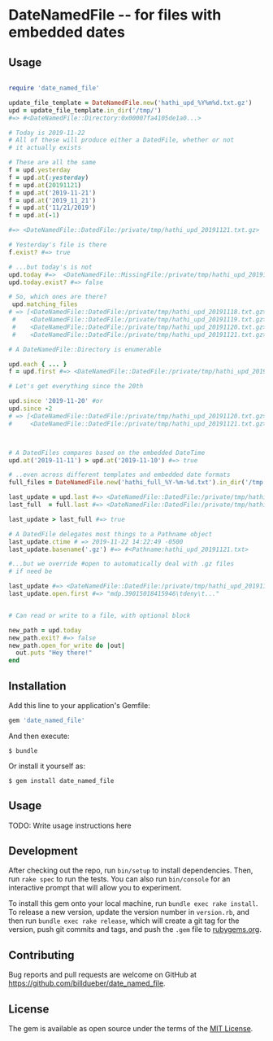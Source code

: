 # DateNamedFile -- for files with embedded dates

## Usage

```ruby

require 'date_named_file'

update_file_template = DateNamedFile.new('hathi_upd_%Y%m%d.txt.gz')
upd = update_file_template.in_dir('/tmp/')
#=> #<DateNamedFile::Directory:0x00007fa4105de1a0...>

# Today is 2019-11-22
# All of these will produce either a DatedFile, whether or not 
# it actually exists

# These are all the same
f = upd.yesterday
f = upd.at(:yesterday)
f = upd.at(20191121)
f = upd.at('2019-11-21')
f = upd.at('2019_11_21')
f = upd.at('11/21/2019')
f = upd.at(-1)

#=> <DateNamedFile::DatedFile:/private/tmp/hathi_upd_20191121.txt.gz>

# Yesterday's file is there
f.exist? #=> true

# ...but today's is not
upd.today #=>  <DateNamedFile::MissingFile:/private/tmp/hathi_upd_20191122.txt.gz>
upd.today.exist? #=> false

# So, which ones are there?
 upd.matching_files
# => [<DateNamedFile::DatedFile:/private/tmp/hathi_upd_20191118.txt.gz>,
 #    <DateNamedFile::DatedFile:/private/tmp/hathi_upd_20191119.txt.gz>,
 #    <DateNamedFile::DatedFile:/private/tmp/hathi_upd_20191120.txt.gz>,
 #    <DateNamedFile::DatedFile:/private/tmp/hathi_upd_20191121.txt.gz>]

# A DateNamedFile::Directory is enumerable

upd.each { ... }
f = upd.first #=> <DateNamedFile::DatedFile:/private/tmp/hathi_upd_20191118.txt.gz>

# Let's get everything since the 20th

upd.since '2019-11-20' #or 
upd.since -2
# => [<DateNamedFile::DatedFile:/private/tmp/hathi_upd_20191120.txt.gz>,
#     <DateNamedFile::DatedFile:/private/tmp/hathi_upd_20191121.txt.gz>]



# A DatedFiles compares based on the embedded DateTime
upd.at('2019-11-11') > upd.at('2019-11-10') #=> true

# ..even across different templates and embedded date formats
full_files = DateNamedFile.new('hathi_full_%Y-%m-%d.txt').in_dir('/tmp')

last_update = upd.last #=> <DateNamedFile::DatedFile:/private/tmp/hathi_upd_20191121.txt.gz>
last_full  = full.last #=> <DateNamedFile::DatedFile:/private/tmp/hathi_full_2019-11-20.txt.gz>

last_update > last_full #=> true

# A DatedFile delegates most things to a Pathname object
last_update.ctime # => 2019-11-22 14:22:49 -0500
last_update.basename('.gz') #=> #<Pathname:hathi_upd_20191121.txt>

#...but we override #open to automatically deal with .gz files
# if need be

last_update #=> <DateNamedFile::DatedFile:/private/tmp/hathi_upd_20191121.txt.gz>
last_update.open.first #=> "mdp.39015018415946\tdeny\t..."


# Can read or write to a file, with optional block

new_path = upd.today
new_path.exit? #=> false
new_path.open_for_write do |out|
  out.puts "Hey there!"
end


```




## Installation

Add this line to your application's Gemfile:

```ruby
gem 'date_named_file'
```

And then execute:

    $ bundle

Or install it yourself as:

    $ gem install date_named_file

## Usage

TODO: Write usage instructions here

## Development

After checking out the repo, run `bin/setup` to install dependencies. Then, run `rake spec` to run the tests. You can also run `bin/console` for an interactive prompt that will allow you to experiment.

To install this gem onto your local machine, run `bundle exec rake install`. To release a new version, update the version number in `version.rb`, and then run `bundle exec rake release`, which will create a git tag for the version, push git commits and tags, and push the `.gem` file to [rubygems.org](https://rubygems.org).

## Contributing

Bug reports and pull requests are welcome on GitHub at https://github.com/billdueber/date_named_file.

## License

The gem is available as open source under the terms of the [MIT License](https://opensource.org/licenses/MIT).
